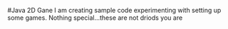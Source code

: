 #Java 2D Gane
I am creating sample code experimenting with setting up some games. Nothing special...these are not driods you are
